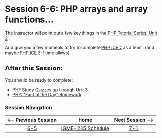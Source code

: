 # Session 6-6: PHP arrays and array functions...

The instructor will point out a few key things in the [PHP Tutorial Series, Unit 3](https://github.com/tonethar/IGME-235-Shared/blob/master/tutorial/php-3.md)

And give you a few moments to try to complete [PHP ICE 2](https://github.com/tonethar/IGME-235-Shared/blob/master/tutorial/php-ex-2.md) as a team.  (and maybe [PHP ICE 3](https://github.com/tonethar/IGME-235-Shared/blob/master/tutorial/php-ex-3.md) if time allows)

## After this Session:

You should be ready to complete: 
  - PHP Study Quizzes up through Unit 3.
  - [PHP: "Fact of the Day" Homework](https://github.com/tonethar/IGME-235-Shared/blob/master/tutorial/HW-php-fact-of-the-day.md)
  
### Session Navigation

| <-- Previous Session |               Home                  | Next Session --> |
|:--------------------:|:-----------------------------------:|:----------------:|
|  [6-5](6-5.md)       | [IGME-235 Schedule](../schedule.md) |   [7-1](7-1.md)  |
